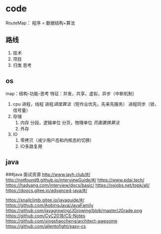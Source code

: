 

# code
RouteMap： 程序 = 数据结构+算法
## 路线

1.  技术
2.  项目
3.  归类 思考

## os
map：结构-功能-思考
特征：并发，共享，虚拟，异步（中断机制）

1. cpu 进程，线程
   进程*调度算法*（短作业优先，先来先服务）
   进程同步（锁，信号量）
2. 存储
   1. 内存
   分段，逻辑单位
   分页，物理单位 *页面置换算法*
   2. 外存
3. IO
   1. 零拷贝（减少用户态和内核态的切换）
   2. IO多路复用

## java


###java 面试资源
http://www.jayh.club/#/
http://notfound9.github.io/interviewGuide/#/
https://www.pdai.tech/
https://hadyang.com/interview/docs/basic/
https://osjobs.net/topk/all/
https://doocs.gitee.io/advanced-java/#/

https://snailclimb.gitee.io/javaguide/#/
https://github.com/AobingJava/JavaFamily
https://github.com/javagrowing/JGrowing/blob/master/JGrade.png
https://github.com/CyC2018/CS-Notes
https://github.com/xingshaocheng/architect-awesome
https://github.com/allentofight/easy-cs